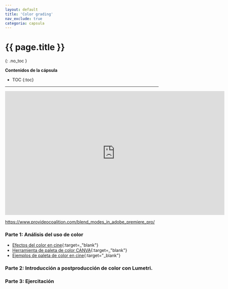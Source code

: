 ```yaml
---
layout: default
title: 'Color grading'
nav_exclude: true
categoria: capsula
---
```


# {{ page.title }}
{: .no_toc }

**Contenidos de la cápsula**  

- TOC
{:toc}

---

<div class="video-container">
    <iframe src="https://editor.p5js.org/cristianreynaga/embed/NRrqOBY3w" height="406" width="720" frameborder="0">
    </iframe>
</div>


https://www.provideocoalition.com/blend_modes_in_adobe_premiere_pro/

### Parte 1: Análisis del uso de color

- [Efectos del color en cine](https://vimeo.com/169046276){:target=_"blank"}
- [Herramienta de paleta de color CANVA](https://www.canva.com/colors/color-wheel/){:target=_"blank"}
- [Ejemplos de paleta de color en cine](https://www.cinema5d.com/film-color-schemes-cinematic-color-design/){:target="_blank"}

### Parte 2: Introducción a postproducción de color con Lumetri.
### Parte 3: Ejercitación